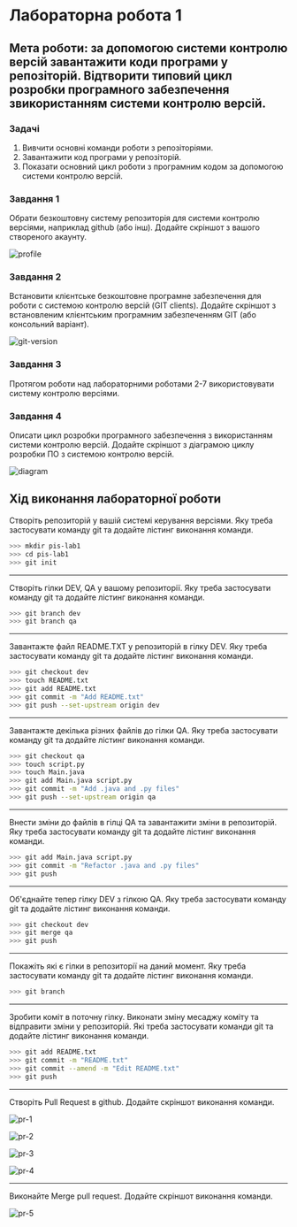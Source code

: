 # Лабораторна робота 1

## Мета роботи: за допомогою системи контролю версій завантажити коди програми у репозіторій. Відтворити типовий цикл розробки програмного забезпечення звикористанням системи контролю версій.

### Задачі 
1. Вивчити основні команди роботи з репозіторіями. 
2. Завантажити код програми у репозіторій. 
3. Показати основний цикл роботи з програмним кодом за допомогою системи контролю версій.

### Завдання 1
Обрати безкоштовну систему репозиторія для системи контролю версіями, наприклад github (або інш). Додайте скріншот з вашого створеного акаунту. 

![profile](./assets/profile.png)

### Завдання 2
Встановити клієнтське безкоштовне програмне забезпечення для роботи с системою контролю версій (GIT clients). Додайте скріншот з встановленим клієнтським програмним забезпеченням GIT (або консольний варіант).

![git-version](./assets/git-version.png)

### Завдання 3
Протягом роботи над лабораторними роботами 2-7 використовувати систему контролю версіями.

### Завдання 4
Описати цикл розробки програмного забезпечення з використанням системи контролю версій. Додайте скріншот з діаграмою циклу розробки ПО з системою контролю версій.

![diagram](./assets/diagram.png)

## Хід виконання лабораторної роботи

Створіть репозиторій у вашій системі керування версіями. Яку треба застосувати команду git та додайте лістинг виконання команди.

```bash
>>> mkdir pis-lab1 
>>> cd pis-lab1  
>>> git init

```
***
Створіть гілки DEV, QA у вашому репозиторії. Яку треба застосувати команду git та додайте лістинг виконання команди.

```bash
>>> git branch dev
>>> git branch qa
```

***
Завантажте файл README.TXT у репозиторій в гілку DEV. Яку треба застосувати команду git та додайте лістинг виконання команди. 

```bash
>>> git checkout dev
>>> touch README.txt
>>> git add README.txt
>>> git commit -m "Add README.txt"
>>> git push --set-upstream origin dev 
```

***
Завантажте декілька різних файлів до гілки QA. Яку треба застосувати команду git та додайте лістинг виконання команди. 

```bash
>>> git checkout qa 
>>> touch script.py  
>>> touch Main.java 
>>> git add Main.java script.py
>>> git commit -m "Add .java and .py files"
>>> git push --set-upstream origin qa
```

***
Внести зміни до файлів в гілці QA та завантажити зміни в репозиторій. Яку треба застосувати команду git та додайте лістинг виконання команди. 

```bash
>>> git add Main.java script.py
>>> git commit -m "Refactor .java and .py files"
>>> git push
```

***
Об'єднайте тепер гілку DEV з гілкою QA. Яку треба застосувати команду git та додайте лістинг виконання команди.

```bash
>>> git checkout dev
>>> git merge qa
>>> git push
```

***
Покажіть які є гілки в репозиторії на даний момент. Яку треба застосувати команду git та додайте лістинг виконання команди.

```bash
>>> git branch
```

***
Зробити коміт в поточну гілку. Виконати зміну месаджу коміту та відправити зміни у репозиторій. Які треба застосувати команди git та додайте лістинг виконання команди. 

```bash
>>> git add README.txt
>>> git commit -m "README.txt"
>>> git commit --amend -m "Edit README.txt"
>>> git push
```

***
Створіть Pull Request в github. Додайте скріншот виконання команди.

![pr-1](./assets/pr-1.png)

![pr-2](./assets/pr-2.png)

![pr-3](./assets/pr-3.png)

![pr-4](./assets/pr-4.png)

***
Виконайте Merge pull request. Додайте скріншот виконання команди.

![pr-5](./assets/pr-5.png)
